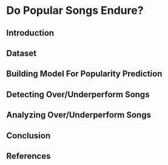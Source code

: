 # Do Popular Songs Endure?

## Introduction


## Dataset


## Building Model For Popularity Prediction


## Detecting Over/Underperform Songs


## Analyzing Over/Underperform Songs


## Conclusion


## References

































